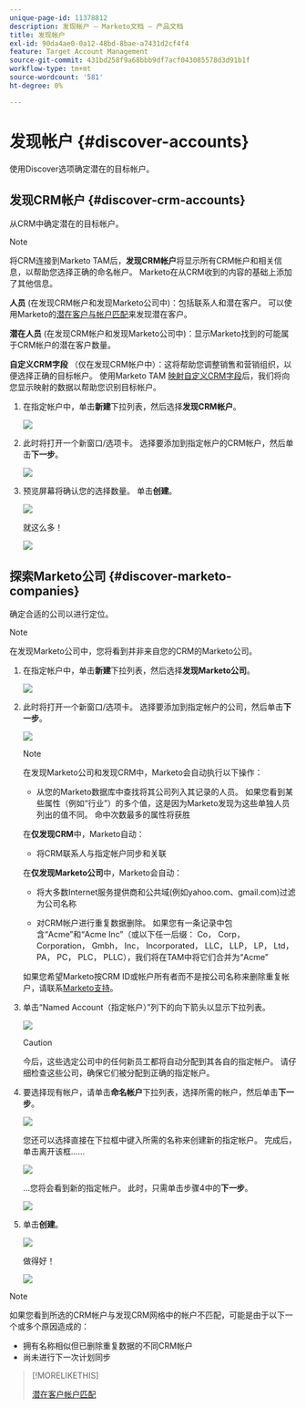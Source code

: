 ```yaml
---
unique-page-id: 11378812
description: 发现帐户 — Marketo文档 — 产品文档
title: 发现帐户
exl-id: 90da4ae0-0a12-48bd-8bae-a7431d2cf4f4
feature: Target Account Management
source-git-commit: 431bd258f9a68bbb9df7acf043085578d3d91b1f
workflow-type: tm+mt
source-wordcount: '581'
ht-degree: 0%

---
```


# 发现帐户 {#discover-accounts}

使用Discover选项确定潜在的目标帐户。

## 发现CRM帐户 {#discover-crm-accounts}

从CRM中确定潜在的目标帐户。

>[!NOTE]
>
>将CRM连接到Marketo TAM后，**发现CRM帐户**&#x200B;将显示所有CRM帐户和相关信息，以帮助您选择正确的命名帐户。 Marketo在从CRM收到的内容的基础上添加了其他信息。

**人员** (在发现CRM帐户和发现Marketo公司中)：包括联系人和潜在客户。 可以使用Marketo的[潜在客户与帐户匹配](/help/marketo/product-docs/target-account-management/target/named-accounts/lead-to-account-matching.md)来发现潜在客户。

**潜在人员** (在发现CRM帐户和发现Marketo公司中)：显示Marketo找到的可能属于CRM帐户的潜在客户数量。

**自定义CRM字段** （仅在发现CRM帐户中）：这将帮助您调整销售和营销组织，以便选择正确的目标帐户。 使用Marketo TAM [映射自定义CRM字段](/help/marketo/product-docs/target-account-management/setup-tam/create-a-custom-field-for-crm-discovery.md)后，我们将向您显示映射的数据以帮助您识别目标帐户。

1. 在指定帐户中，单击&#x200B;**新建**&#x200B;下拉列表，然后选择&#x200B;**发现CRM帐户**。

   ![](assets/disc-crm-one.png)

1. 此时将打开一个新窗口/选项卡。 选择要添加到指定帐户的CRM帐户，然后单击&#x200B;**下一步**。

   ![](assets/disc-crm-two.png)

1. 预览屏幕将确认您的选择数量。 单击&#x200B;**创建**。

   ![](assets/disc-three.png)

   就这么多！

   ![](assets/disc-four.png)

## 探索Marketo公司 {#discover-marketo-companies}

确定合适的公司以进行定位。

>[!NOTE]
>
>在发现Marketo公司中，您将看到并非来自您的CRM的Marketo公司。

1. 在指定帐户中，单击&#x200B;**新建**&#x200B;下拉列表，然后选择&#x200B;**发现Marketo公司**。

   ![](assets/one-1.png)

1. 此时将打开一个新窗口/选项卡。 选择要添加到指定帐户的公司，然后单击&#x200B;**下一步**。

   ![](assets/disc-comp-two.png)

   >[!NOTE]
   >
   >在发现Marketo公司和发现CRM中，Marketo会自动执行以下操作：
   >
   >* 从您的Marketo数据库中查找将其公司列入其记录的人员。 如果您看到某些属性（例如“行业”）的多个值，这是因为Marketo发现为这些单独人员列出的值不同。 命中次数最多的属性将获胜
   >
   >在&#x200B;**仅发现CRM**&#x200B;中，Marketo自动：
   >
   >* 将CRM联系人与指定帐户同步和关联
   >
   >在&#x200B;**仅发现Marketo公司**&#x200B;中，Marketo会自动：
   >
   >* 将大多数Internet服务提供商和公共域(例如yahoo.com、gmail.com)过滤为公司名称
   >
   >* 对CRM帐户进行重复数据删除。 如果您有一条记录中包含“Acme”和“Acme Inc”（或以下任一后缀： Co， Corp， Corporation， Gmbh， Inc， Incorporated， LLC， LLP， LP， Ltd， PA， PC， PLC， PLLC），我们将在TAM中将它们合并为“Acme”
   >
   >如果您希望Marketo按CRM ID或帐户所有者而不是按公司名称来删除重复帐户，请联系[Marketo支持](https://nation.marketo.com/t5/Support/ct-p/Support)。

1. 单击“Named Account（指定帐户）”列下的向下箭头以显示下拉列表。

   ![](assets/disc-comp-three.png)

   >[!CAUTION]
   >
   >今后，这些选定公司中的任何新员工都将自动分配到其各自的指定帐户。 请仔细检查这些公司，确保它们被分配到正确的指定帐户。

1. 要选择现有帐户，请单击&#x200B;**命名帐户**&#x200B;下拉列表，选择所需的帐户，然后单击&#x200B;**下一步**。

   ![](assets/disc-comp-four.png)

   您还可以选择直接在下拉框中键入所需的名称来创建新的指定帐户。 完成后，单击离开该框……

   ![](assets/disc-comp-five.png)

   ...您将会看到新的指定帐户。 此时，只需单击步骤4中的&#x200B;**下一步**。

   ![](assets/disc-comp-six.png)

1. 单击&#x200B;**创建**。

   ![](assets/disc-comp-seven.png)

   做得好！

   ![](assets/disc-co-six.png)

>[!NOTE]
>
>如果您看到所选的CRM帐户与发现CRM网格中的帐户不匹配，可能是由于以下一个或多个原因造成的：
>
>* 拥有名称相似但已删除重复数据的不同CRM帐户
>* 尚未进行下一次计划同步

>[!MORELIKETHIS]
>
>[潜在客户帐户匹配](/help/marketo/product-docs/target-account-management/target/named-accounts/lead-to-account-matching.md)
